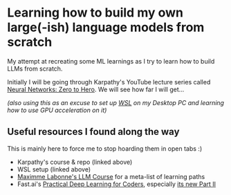 # Learning how to build my own large(-ish) language models from scratch

My attempt at recreating some ML learnings as I try to learn how to build LLMs from scratch.

Initially I will be going through Karpathy's YouTube lecture series called [Neural Networks: Zero to Hero](https://github.com/karpathy/nn-zero-to-hero/tree/master). We will see how far I will get...

*(also using this as an excuse to set up [WSL](https://learn.microsoft.com/en-us/windows/wsl/) on my Desktop PC and learning how to use GPU acceleration on it)*

## Useful resources I found along the way

This is mainly here to force me to stop hoarding them in open tabs :)

* Karpathy's course & repo (linked above)
* WSL setup (linked above)
* [Maximme Labonne's LLM Course](https://github.com/mlabonne/llm-course) for a meta-list of learning paths
* Fast.ai's [Practical Deep Learning for Coders](https://course.fast.ai/), especially [its new Part II](https://course.fast.ai/Lessons/part2.html)
